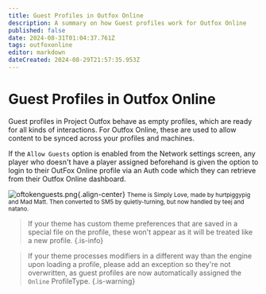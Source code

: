 ```yaml
---
title: Guest Profiles in Outfox Online
description: A summary on how Guest profiles work for Outfox Online
published: false
date: 2024-08-31T01:04:37.761Z
tags: outfoxonline
editor: markdown
dateCreated: 2024-08-29T21:57:35.953Z
---
```


# Guest Profiles in Outfox Online

Guest profiles in Project Outfox behave as empty profiles, which are ready for all kinds of interactions. For Outfox Online, these are used to allow content to be synced across your profiles and machines.

If the `Allow Guests` option is enabled from the Network settings screen, any player who doesn't have a player assigned beforehand is given the option to login to their OutFox Online profile via an Auth code which they can retrieve from their Outfox Online dashboard.

![oftokenguests.png](/dev/outfoxonline/oftokenguests.png){.align-center}
<small>Theme is Simply Love, made by hurtpiggypig and Mad Matt. Then converted to SM5 by quietly-turning, but now handled by teej and natano.</small>

> If your theme has custom theme preferences that are saved in a special file on the profile, these won't appear as it will be treated like a new profile.
{.is-info}

> If your theme processes modifiers in a different way than the engine upon loading a profile, please add an exception so they're not overwritten, as guest profiles are now automatically assigned the `Online` ProfileType.
{.is-warning}

